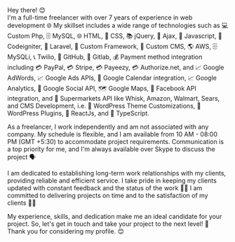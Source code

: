 Hey there! 😊 <br>
I'm a full-time freelancer with over 7 years of experience in web development 🌐 My skillset includes a wide range of technologies such as 💻 Custom Php, 🗄️ MySQL, 🌐 HTML, 🎨 CSS, 📚 jQuery, 🔄 Ajax, 🤖 Javascript, 🚀 Codeigniter, 🚀 Laravel, 🎉 Custom Framework, 📝 Custom CMS, 🌎 AWS, 🗄️ MySQLi, 📞 Twilio, 🔗 GitHub, 🔗 Gitlab, 💰 Payment method integration including 💳 PayPal, 💳 Stripe, 💳 Payeezy, 💳 Authorize.net, and 📈 Google AdWords, 📈 Google Ads APIs, 📅 Google Calendar integration, 📈 Google Analytics, 📲 Google Social API, 🗺️ Google Maps, 📲 Facebook API integration, and 🛒 Supermarkets API like Whisk, Amazon, Walmart, Sears, and CMS Development, i.e. 🎨 WordPress Theme Customizations, 📝 WordPress Plugins, 🎨 ReactJs, and 🎨 TypeScript.

As a freelancer, I work independently and am not associated with any company. My schedule is flexible, and I am available from 10 AM - 08:00 PM (GMT +5:30) to accommodate project requirements. Communication is a top priority for me, and I'm always available over Skype to discuss the project 🗣️

I am dedicated to establishing long-term work relationships with my clients, providing reliable and efficient service. I take pride in keeping my clients updated with constant feedback and the status of the work 💪🏼 I am committed to delivering projects on time and to the satisfaction of my clients 👍🏼

My experience, skills, and dedication make me an ideal candidate for your project. So, let's get in touch and take your project to the next level! 🚀 Thank you for considering my profile. 😊

